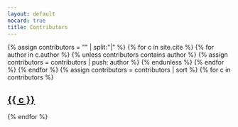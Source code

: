 ```yaml
---
layout: default
nocard: true
title: Contributors
---
```

{% assign contributors = "" | split:"|" %}
{% for c in site.cite %}
    {% for author in c.author %}
        {% unless contributors contains author %}
            {% assign contributors = contributors | push: author %}
        {% endunless %}
    {% endfor %}
{% endfor %}
{% assign contributors = contributors | sort %}
{% for c in contributors %}
<div class="card">
    <h2><a href="/contributors/{{ c }}">{{ c }}</a></h2>
</div>
{% endfor %}
